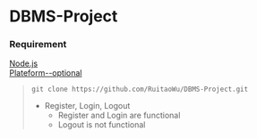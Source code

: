 # DBMS-Project  
### Requirement  
[Node.js](https://nodejs.org/en/)  
[Plateform--optional](https://www.apachefriends.org/index.html)  
> `git clone https://github.com/RuitaoWu/DBMS-Project.git`<br>
> - Register, Login, Logout
>   - Register and Login are functional
>   - Logout is not functional